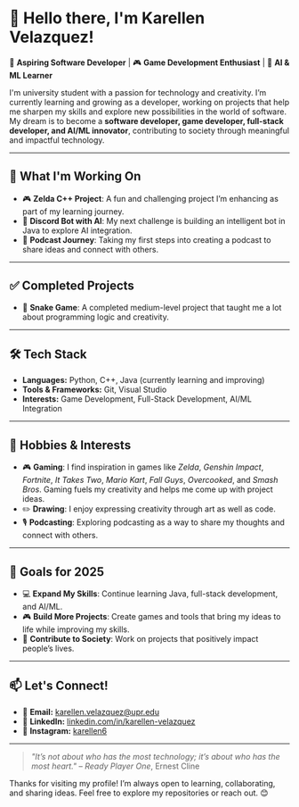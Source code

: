 # 👋 Hello there, I'm Karellen Velazquez!

🌟 **Aspiring Software Developer** | 🎮 **Game Development Enthusiast** | 🤖 **AI & ML Learner**

I'm university student with a passion for technology and creativity. I’m currently learning and growing as a developer, working on projects that help me sharpen my skills and explore new possibilities in the world of software. My dream is to become a **software developer, game developer, full-stack developer, and AI/ML innovator**, contributing to society through meaningful and impactful technology.

---

## 🚀 **What I'm Working On**
- 🎮 **Zelda C++ Project**: A fun and challenging project I’m enhancing as part of my learning journey.
- 🤖 **Discord Bot with AI**: My next challenge is building an intelligent bot in Java to explore AI integration.
- 📝 **Podcast Journey**: Taking my first steps into creating a podcast to share ideas and connect with others.

---

## ✅ **Completed Projects**
- 🐍 **Snake Game**: A completed medium-level project that taught me a lot about programming logic and creativity.

---

## 🛠️ **Tech Stack**
- **Languages:** Python, C++, Java (currently learning and improving)
- **Tools & Frameworks:** Git, Visual Studio
- **Interests:** Game Development, Full-Stack Development, AI/ML Integration

---

## 🎨 **Hobbies & Interests**
- 🎮 **Gaming**: I find inspiration in games like *Zelda*, *Genshin Impact*, *Fortnite*, *It Takes Two*, *Mario Kart*, *Fall Guys*, *Overcooked*, and *Smash Bros*. Gaming fuels my creativity and helps me come up with project ideas.
- ✏️ **Drawing**: I enjoy expressing creativity through art as well as code.
- 🎙️ **Podcasting**: Exploring podcasting as a way to share my thoughts and connect with others.

---

## 🌱 **Goals for 2025**
- 💻 **Expand My Skills**: Continue learning Java, full-stack development, and AI/ML.
- 🎮 **Build More Projects**: Create games and tools that bring my ideas to life while improving my skills.
- 🌟 **Contribute to Society**: Work on projects that positively impact people’s lives.

---

## 📫 **Let's Connect!**
- 📧 **Email:** [karellen.velazquez@upr.edu](mailto:karellen.velazquez@upr.edu)
- 💼 **LinkedIn:** [linkedin.com/in/karellen-velazquez](https://www.linkedin.com/in/karellen-velazquez)
- 📸 **Instagram:** [karellen6](https://instagram.com/karellen6)

---

> _"It’s not about who has the most technology; it’s about who has the most heart."_ – *Ready Player One*, Ernest Cline

Thanks for visiting my profile! I’m always open to learning, collaborating, and sharing ideas. Feel free to explore my repositories or reach out. 😊
